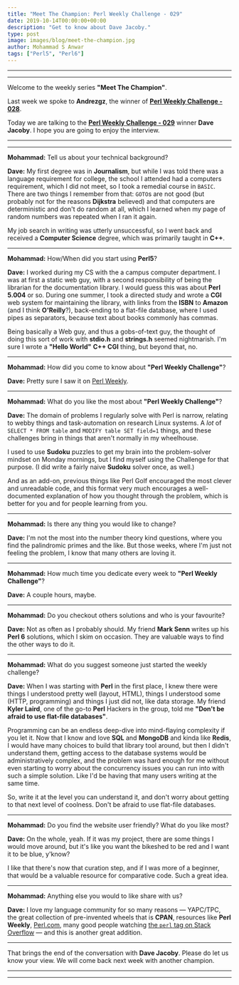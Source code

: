 ```yaml
---
title: "Meet The Champion: Perl Weekly Challenge - 029"
date: 2019-10-14T00:00:00+00:00
description: "Get to know about Dave Jacoby."
type: post
image: images/blog/meet-the-champion.jpg
author: Mohammad S Anwar
tags: ["Perl5", "Perl6"]
---
```


---

---

Welcome to the weekly series **"Meet The Champion"**.

Last week we spoke to **Andrezgz**, the winner of **[Perl Weekly Challenge - 028](/blog/meet-the-champion-028)**.

Today we are talking to the **[Perl Weekly Challenge - 029](/blog/perl-weekly-challenge-029)** winner **Dave Jacoby**. I hope you are going to enjoy the interview.

---

---

**Mohammad:** Tell us about your technical background?

**Dave:** My first degree was in **Journalism**, but while I was told there was a language requirement for college, the school I attended had a computers requirement, which I did not meet, so I took a remedial course in `BASIC`. There are two things I remember from that: `GOTO`s are not good (but probably not for the reasons **Dijkstra** believed) and that computers are deterministic and don't do random at all, which I learned when my page of random numbers was repeated when I ran it again.

My job search in writing was utterly unsuccessful, so I went back and received a **Computer Science** degree, which was primarily taught in **C++**.

---

**Mohammad:** How/When did you start using **Perl5**?

**Dave:** I worked during my CS with the a campus computer department. I was at first a static web guy, with a second responsibility of being the librarian for the documentation library. I would guess this was about **Perl 5.004** or so. During one summer, I took a directed study and wrote a **CGI** web system for maintaining the library, with links from the **ISBN** to **Amazon** (and I think **O'Reilly**?), back-ending to a flat-file database, where I used pipes as separators, because text about books commonly has commas.

Being basically a Web guy, and thus a gobs-of-text guy, the thought of doing this sort of work with **stdio.h** and **strings.h** seemed nightmarish. I'm sure I wrote a **"Hello World"** **C++ CGI** thing, but beyond that, no.

---

**Mohammad:** How did you come to know about **"Perl Weekly Challenge"**?

**Dave:** Pretty sure I saw it on [Perl Weekly](http://perlweekly.com/).

---

**Mohammad:** What do you like the most about **"Perl Weekly Challenge"**?

**Dave:** The domain of problems I regularly solve with Perl is narrow, relating to webby things and task-automation on research Linux systems. A _lot_ of `SELECT * FROM table` and `MODIFY table SET field=1` things, and these challenges bring in things that aren't normally in my wheelhouse.

I used to use **Sudoku** puzzles to get my brain into the problem-solver mindset on Monday mornings, but I find myself using the Challenge for that purpose. (I did write a fairly naive **Sudoku** solver once, as well.)

And as an add-on, previous things like Perl Golf encouraged the most clever and unreadable code, and this format very much encourages a well-documented explanation of how you thought through the problem, which is better for you and for people learning from you.

---

**Mohammad:** Is there any thing you would like to change?

**Dave:** I'm not the most into the number theory kind questions, where you find the palindromic primes and the like. But those weeks, where I'm just not feeling the problem, I know that many others are loving it.

---

**Mohammad:** How much time you dedicate every week to **"Perl Weekly Challenge"**?

**Dave:** A couple hours, maybe.

---

**Mohammad:** Do you checkout others solutions and who is your favourite?

**Dave:** Not as often as I probably should. My friend **Mark Senn** writes up his **Perl 6** solutions, which I skim on occasion. They are valuable ways to find the other ways to do it.

---

**Mohammad:** What do you suggest someone just started the weekly challenge?

**Dave:** When I was starting with **Perl** in the first place, I knew there were things I understood pretty well (layout, HTML), things I understood some (HTTP, programming) and things I just did not, like data storage. My friend **Kyler Laird**, one of the go-to **Perl** Hackers in the group, told me **"Don't be afraid to use flat-file databases"**.

Programming can be an endless deep-dive into mind-flaying complexity if you let it. Now that I know and love **SQL** and **MongoDB** and kinda like **Redis**, I would have many choices to build that library tool around, but then I didn't understand them, getting access to the database systems would be administratively complex, and the problem was hard enough for me without even starting to worry about the concurrency issues you can run into with such a simple solution. Like I'd be having that many users writing at the same time.

So, write it at the level you can understand it, and don't worry about getting to that next level of coolness. Don't be afraid to use flat-file databases.

---

**Mohammad:** Do you find the website user friendly? What do you like most?

**Dave:** On the whole, yeah. If it was my project, there are some things I would move around, but it's like you want the bikeshed to be red and I want it to be blue, y'know?

I like that there's now that curation step, and if I was more of a beginner, that would be a valuable resource for comparative code. Such a great idea.

---

**Mohammad:** Anything else you would to like share with us?

**Dave:** I love my language community for so many reasons &mdash; YAPC/TPC, the great collection of pre-invented wheels that is **CPAN**, resources like **Perl Weekly**, [Perl.com](https://www.perl.com), many good people watching [the `perl` tag on Stack Overflow](https://stackoverflow.com/questions/tagged/perl) &mdash; and this is another great addition.

---

That brings the end of the conversation with **Dave Jacoby**. Please do let us know your view. We will come back next week with another champion.

---

---
